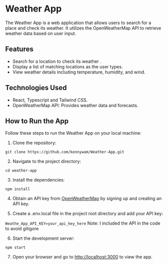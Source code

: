 # Weather App

The Weather App is a web application that allows users to search for a place and check its weather. It utilizes the OpenWeatherMap API to retrieve weather data based on user input.

## Features

- Search for a location to check its weather .
- Display a list of matching locations as the user types.
- View weather details including temperature, humidity, and wind.

## Technologies Used

- React, Typescript and Tailwind CSS.
- OpenWeatherMap API: Provides weather data and forecasts.

## How to Run the App

Follow these steps to run the Weather App on your local machine:

1. Clone the repository:

`git clone https://github.com/kennywam/Weather-App.git`

2. Navigate to the project directory:

`cd weather-app`

3. Install the dependencies:

`npm install`

4. Obtain an API key from [OpenWeatherMap](https://openweathermap.org/) by signing up and creating an API key.

5. Create a .env.local file in the project root directory and add your API key:

`Weathe_App_API_KEY=your_api_key_here`
Note: I included the API in the code to avoid gitigore

6. Start the development server:

`npm start`

7. Open your browser and go to [http://localhost:3000](http://localhost:3000) to view the app.
